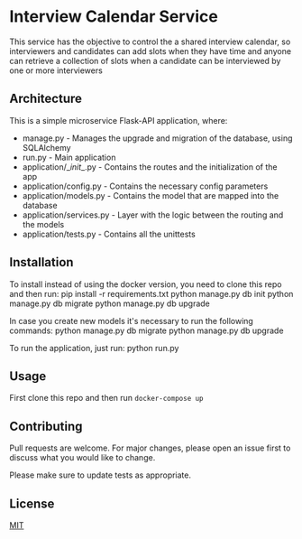# Interview Calendar Service

This service has the objective to control the a shared interview calendar, so interviewers and candidates can add slots when they have time and anyone can retrieve a collection of slots when a candidate can be interviewed by one
or more interviewers

## Architecture
This is a simple microservice Flask-API application, where:
* manage.py - Manages the upgrade and migration of the database, using SQLAlchemy
* run.py - Main application
* application/\__init__.py - Contains the routes and the initialization of the app
* application/config.py - Contains the necessary config parameters
* application/models.py - Contains the model that are mapped into the database
* application/services.py - Layer with the logic between the routing and the models
* application/tests.py - Contains all the unittests


## Installation
To install instead of using the docker version, you need to clone this repo and then run:
pip install -r requirements.txt
python manage.py db init
python manage.py db migrate
python manage.py db upgrade

In case you create new models it's necessary to run the following commands:
python manage.py db migrate
python manage.py db upgrade

To run the application, just run:
python run.py

## Usage
First clone this repo and then run `docker-compose up`

## Contributing
Pull requests are welcome. For major changes, please open an issue first to discuss what you would like to change.

Please make sure to update tests as appropriate.

## License
[MIT](https://choosealicense.com/licenses/mit/)
